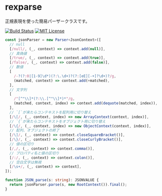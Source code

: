 # rexparse

正規表現を使った簡易パーザークラスです。

[![Build Status](https://travis-ci.org/sugoroku-y/rexparse.svg?branch=master)](https://travis-ci.org/sugoroku-y/rexparse)
[![MIT License](http://img.shields.io/badge/license-MIT-blue.svg?style=flat)](LICENSE)

```ts
const jsonParser = new Parser<JsonContext>([
  // null
  [/null/, (_, context) => context.add(null)],
  // 真偽値
  [/true/, (_, context) => context.add(true)],
  [/false/, (_, context) => context.add(false)],
  // 数値
  [
    /-?(?:0|[1-9]\d*)(?:\.\d+)?(?:[eE][-+]?\d+)?/g,
    (matched, context) => context.add(+matched),
  ],
  // 文字列
  [
    /"[^"\\]*(?:\\.[^"\\]*)*"/g,
    (matched, context, index) => context.add(dequote(matched, index)),
  ],
  // `[`が来たらコンテキストを配列用に切り替え
  [/\[/, (_, context, index) => new ArrayContext(context, index)],
  // `{`が来たらコンテキストをオブジェクト用に切り替え
  [/\{/, (_, context, index) => new ObjectContext(context, index)],
  // 配列、オブジェクトの終了
  [/\]/, (_, context) => context.closeSquareBracket()],
  [/\}/, (_, context) => context.closeCurlyBracket()],
  // 値の区切り
  [/,/, (_, context) => context.comma()],
  // プロパティ名と値の区切り
  [/:/, (_, context) => context.colon()],
  // 空白文字は無視
  [/\s+/, (_, context) => context],
]);

function JSON_parse(s: string): JSONVALUE {
  return jsonParser.parse(s, new RootContext()).final();
}
```

